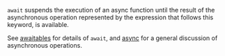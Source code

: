 `await` suspends the execution of an async function until the result of the asynchronous operation represented by the expression
that follows this keyword, is available.

See [awaitables](../asynchronous-operations/awaitables.md) for details of `await`, and [async](../asynchronous-operations/introduction.md) for a
general discussion of asynchronous operations.

